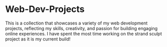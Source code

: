 # Web-Dev-Projects
This is a collection that showcases a variety of my web development projects, reflecting my skills, creativity, and passion for building engaging online experiences. I have spent the most time working on the strand sculpt project as it is my current build! 
